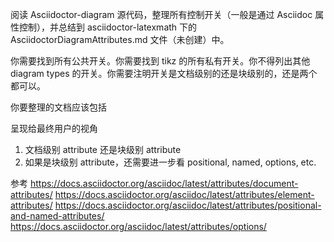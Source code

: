 阅读 Asciidoctor-diagram 源代码，整理所有控制开关（一般是通过 Asciidoc 属性控制），并总结到 asciidoctor-latexmath 下的 AsciidoctorDiagramAttributes.md 文件（未创建）中。

你需要找到所有公共开关。你需要找到 tikz 的所有私有开关。你不得列出其他 diagram types 的开关。你需要注明开关是文档级别的还是块级别的，还是两个都可以。

你要整理的文档应该包括

呈现给最终用户的视角
1. 文档级别 attribute 还是块级别 attribute
2. 如果是块级别 attribute，还需要进一步看 positional, named, options, etc.

参考
https://docs.asciidoctor.org/asciidoc/latest/attributes/document-attributes/
https://docs.asciidoctor.org/asciidoc/latest/attributes/element-attributes/
https://docs.asciidoctor.org/asciidoc/latest/attributes/positional-and-named-attributes/
https://docs.asciidoctor.org/asciidoc/latest/attributes/options/
